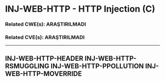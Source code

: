 # INJ-WEB-HTTP - HTTP Injection (C)

### Related CWE(s): ARAŞTIRILMADI
### Related CVE(s): ARAŞTIRILMADI

---------------------------------
INJ-WEB-HTTP-HEADER
INJ-WEB-HTTP-RSMUGGLING
INJ-WEB-HTTP-PPOLLUTION
INJ-WEB-HTTP-MOVERRIDE
---------------------------------